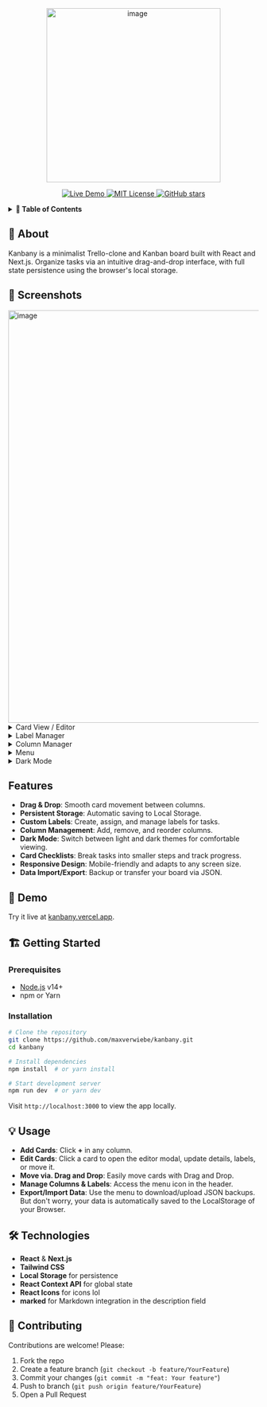   <div align="center"><img width="350" alt="image" src="https://github.com/user-attachments/assets/d2e439ae-8161-4ce8-8c40-7e8e882d95b1" href="kanbany.vercel.app" /></div>

<p align="center">
  <a href="https://kanbany.vercel.app">
    <img src="https://img.shields.io/badge/demo-live-blue?logo=vercel" alt="Live Demo" />
  </a>
  <a href="https://github.com/maxverwiebe/kanbany/blob/main/LICENSE">
    <img src="https://img.shields.io/github/license/maxverwiebe/kanbany" alt="MIT License" />
  </a>
  <a href="https://github.com/maxverwiebe/kanbany/stargazers">
    <img src="https://img.shields.io/github/stars/maxverwiebe/kanbany?style=social" alt="GitHub stars" />
  </a>
</p>

<details>
  <summary><strong>🚀 Table of Contents</strong></summary>

- [About](#about)
- [Features](#features)
- [Demo](#demo)
- [Screenshots](#screenshots)
- [Getting Started](#getting-started)
- [Usage](#usage)
- [Technologies](#technologies)
- [Contributing](#contributing)

</details>

## 🎯 About

Kanbany is a minimalist Trello-clone and Kanban board built with React and Next.js. Organize tasks via an intuitive drag-and-drop interface, with full state persistence using the browser's local storage.

## 📸 Screenshots

<img width="829" alt="image" src="https://github.com/user-attachments/assets/4e521693-3b48-4653-b801-8d4d24c7ab0e" />


<details>
  <summary>Card View / Editor</summary>
  
  <img width="764" alt="image" src="https://github.com/user-attachments/assets/28cd5e80-3929-4d55-a8a3-04fb7b7c09d7" />

  
</details>

<details>
  <summary>Label Manager</summary>
  
  ![Label Manager](https://github.com/user-attachments/assets/e4a296e8-043d-4115-a96c-b280c8b4e4ac)
  
</details>

<details>
  <summary>Column Manager</summary>
  
  ![Column Manager](https://github.com/user-attachments/assets/e6f12ae9-bff2-4b07-9e5d-0aa2a6ace5a5)
  
</details>

<details>
  <summary>Menu</summary>
  
  ![Responsive View](https://github.com/user-attachments/assets/993c5126-bb57-466d-b1b7-f8171539ba53)
  </details>

<details>
  <summary>Dark Mode</summary>
  
  <img width="823" alt="image" src="https://github.com/user-attachments/assets/1e8e40b9-7c59-42d4-9c1b-7e46b68822fc" />

</details>

## Features

- **Drag & Drop**: Smooth card movement between columns.
- **Persistent Storage**: Automatic saving to Local Storage.
- **Custom Labels**: Create, assign, and manage labels for tasks.
- **Column Management**: Add, remove, and reorder columns.
- **Dark Mode**: Switch between light and dark themes for comfortable viewing.
- **Card Checklists**: Break tasks into smaller steps and track progress.
- **Responsive Design**: Mobile-friendly and adapts to any screen size.
- **Data Import/Export**: Backup or transfer your board via JSON.

## 🔗 Demo

Try it live at [kanbany.vercel.app](https://kanbany.vercel.app).

## 🏗️ Getting Started

### Prerequisites

- [Node.js](https://nodejs.org/) v14+
- npm or Yarn

### Installation

```bash
# Clone the repository
git clone https://github.com/maxverwiebe/kanbany.git
cd kanbany

# Install dependencies
npm install  # or yarn install

# Start development server
npm run dev  # or yarn dev
```

Visit `http://localhost:3000` to view the app locally.

## 💡 Usage

- **Add Cards**: Click **+** in any column.
- **Edit Cards**: Click a card to open the editor modal, update details, labels, or move it.
- **Move via. Drag and Drop**: Easily move cards with Drag and Drop.
- **Manage Columns & Labels**: Access the menu icon in the header.
- **Export/Import Data**: Use the menu to download/upload JSON backups. But don't worry, your data is automatically saved to the LocalStorage of your Browser.

## 🛠️ Technologies

- **React** & **Next.js**
- **Tailwind CSS**
- **Local Storage** for persistence
- **React Context API** for global state
- **React Icons** for icons lol
- **marked** for Markdown integration in the description field

## 🤝 Contributing

Contributions are welcome! Please:

1. Fork the repo
2. Create a feature branch (`git checkout -b feature/YourFeature`)
3. Commit your changes (`git commit -m "feat: Your feature"`)
4. Push to branch (`git push origin feature/YourFeature`)
5. Open a Pull Request

